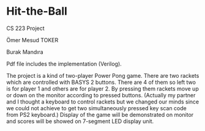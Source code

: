 # Hit-the-Ball
CS 223 Project

Ömer Mesud TOKER

Burak Mandıra

Pdf file includes the implementation (Verilog). 

The project is a kind of two-player Power Pong game. There are two rackets which are controlled with BASYS 2 buttons. There are 4 of them so left two is for player 1 and others are for player 2. By pressing them rackets move up or down on the monitor according to pressed buttons. (Actually my partner and I thought a keyboard to control rackets but we changed our minds since we could not achieve to get two simultaneously pressed key scan code from PS2 keyboard.) Display of the game will be demonstrated on monitor and scores will be showed on 7-segment LED display unit.
